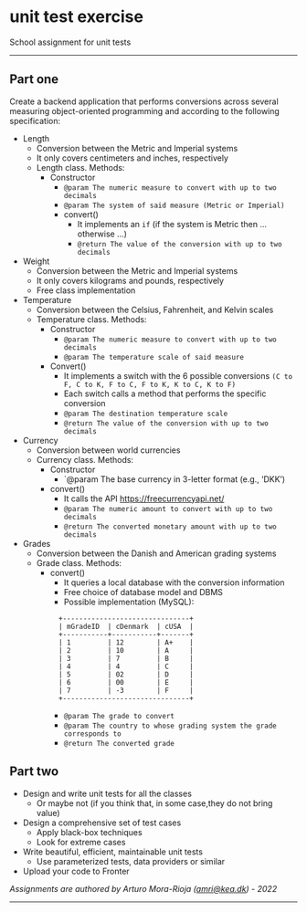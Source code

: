 # unit test exercise
School assignment for unit tests



---

## Part one 

Create  a  backend  application  that  performs conversions  across  several  measuring  object-oriented programming and according to the following specification:

* Length
  * Conversion between the Metric and Imperial systems
  * It only covers centimeters and inches, respectively
  * Length class. Methods:
    * Constructor 
      * `@param The numeric measure to convert with up to two decimals`
      * `@param The system of said measure (Metric or Imperial)`
      * convert()
        * It implements an `if` (if the system is Metric then ... otherwise ...)
        * `@return The value of the conversion with up to two decimals`
* Weight
  * Conversion between the Metric and Imperial systems
  * It only covers kilograms and pounds, respectively
  * Free class implementation
* Temperature
  * Conversion between the Celsius, Fahrenheit, and Kelvin scales
  * Temperature class. Methods:
    * Constructor
      * `@param The numeric measure to convert with up to two decimals`
      * `@param The temperature scale of said measure`
    * Convert()
      * It implements a switch with the 6 possible conversions
      `(C to F, C to K, F to C, F to K, K to C, K to F)`
      * Each switch calls a method that performs the specific conversion
      * `@param The destination temperature scale`
      * `@return The value of the conversion with up to two decimals`
* Currency
  * Conversion between world currencies
  * Currency class. Methods:
    * Constructor 
      * `@param The base currency in 3-letter format (e.g., ‘DKK’)
    * convert()
      * It calls the API https://freecurrencyapi.net/
      * `@param The numeric amount to convert with up to two decimals`
      * `@return The converted monetary amount with up to two decimals`
* Grades
  * Conversion between the Danish and American grading systems
  * Grade class. Methods:
    * convert()
      * It queries a local database with the conversion information
      * Free choice of database model and DBMS
      * Possible implementation (MySQL): 
      ```
        +-------------------------------+
        | mGradeID  | cDenmark  | cUSA  |
        +-----------+-----------+-------+
        | 1         | 12        | A+    | 
        | 2         | 10        | A     |
        | 3         | 7         | B     |
        | 4         | 4         | C     |
        | 5         | 02        | D     |
        | 6         | 00        | E     |
        | 7         | -3        | F     |
        +-------------------------------+
        ```
      * `@param The grade to convert`
      * `@param The country to whose grading system the grade corresponds to`
      * `@return The converted grade`

## Part two

* Design and write unit tests for all the classes
  * Or maybe not (if you think that, in some case,they do not bring value)
* Design a comprehensive set of test cases
  * Apply black-box techniques 
  * Look for extreme cases
* Write beautiful, efficient, maintainable unit tests
  * Use parameterized tests, data providers or similar
* Upload your code to Fronter

_Assignments are authored by Arturo Mora-Rioja (amri@kea.dk) - 2022_

---
